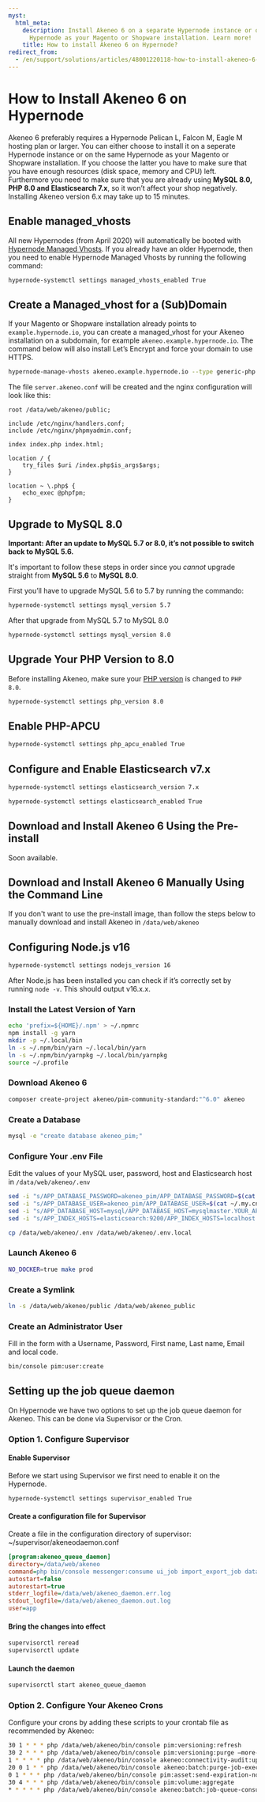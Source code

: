 ```yaml
---
myst:
  html_meta:
    description: Install Akeneo 6 on a separate Hypernode instance or on the same
      Hypernode as your Magento or Shopware installation. Learn more!
    title: How to install Akeneo 6 on Hypernode?
redirect_from:
  - /en/support/solutions/articles/48001220118-how-to-install-akeneo-6-on-hypernode/
---
```


<!-- source: https://support.hypernode.com/en/support/solutions/articles/48001220118-how-to-install-akeneo-6-on-hypernode/ -->

# How to Install Akeneo 6 on Hypernode

Akeneo 6 preferably requires a Hypernode Pelican L, Falcon M, Eagle M hosting plan or larger. You can either choose to install it on a seperate Hypernode instance or on the same Hypernode as your Magento or Shopware installation. If you choose the latter you have to make sure that you have enough resources (disk space, memory and CPU) left. Furthermore you need to make sure that you are already using **MySQL 8.0, PHP 8.0 and Elasticsearch 7.x**, so it won’t affect your shop negatively. Installing Akeneo version 6.x may take up to 15 minutes.

## Enable managed_vhosts

All new Hypernodes (from April 2020) will automatically be booted with [Hypernode Managed Vhosts](../../hypernode-platform/nginx/hypernode-managed-vhosts.md). If you already have an older Hypernode, then you need to enable Hypernode Managed Vhosts by running the following command:

```bash
hypernode-systemctl settings managed_vhosts_enabled True
```

## Create a Managed_vhost for a (Sub)Domain

If your Magento or Shopware installation already points to `example.hypernode.io`, you can create a managed_vhost for your Akeneo installation on a subdomain, for example `akeneo.example.hypernode.io`. The command below will also install Let’s Encrypt and force your domain to use HTTPS.

```bash
hypernode-manage-vhosts akeneo.example.hypernode.io --type generic-php --https --force-https --webroot /data/web/akeneo/public
```

The file `server.akeneo.conf` will be created and the nginx configuration will look like this:

```nginx
root /data/web/akeneo/public;

include /etc/nginx/handlers.conf;
include /etc/nginx/phpmyadmin.conf;

index index.php index.html;

location / {
    try_files $uri /index.php$is_args$args;
}

location ~ \.php$ {
    echo_exec @phpfpm;
}
```

## Upgrade to MySQL 8.0

**Important: After an update to MySQL 5.7 or 8.0, it’s not possible to switch back to MySQL 5.6.**

It's important to follow these steps in order since you *cannot* upgrade straight from **MySQL 5.6** to **MySQL 8.0**.

First you’ll have to upgrade MySQL 5.6 to 5.7 by running the commando:

```bash
hypernode-systemctl settings mysql_version 5.7
```

After that upgrade from MySQL 5.7 to MySQL 8.0

```bash
hypernode-systemctl settings mysql_version 8.0
```

## Upgrade Your PHP Version to 8.0

Before installing Akeneo, make sure your [PHP version](../../hypernode-platform/php/supported-php-versions-and-how-to-change-them-on-hypernode.md#changing-the-php-version-you-use-on-hypernode) is changed to `PHP 8.0`.

```bash
hypernode-systemctl settings php_version 8.0
```

## Enable PHP-APCU

```bash
hypernode-systemctl settings php_apcu_enabled True
```

## Configure and Enable Elasticsearch v7.x

```bash
hypernode-systemctl settings elasticsearch_version 7.x
```

```bash
hypernode-systemctl settings elasticsearch_enabled True
```

## Download and Install Akeneo 6 Using the Pre-install

Soon available.

## Download and Install Akeneo 6 Manually Using the Command Line

If you don't want to use the pre-install image, than follow the steps below to manually download and install Akeneo in `/data/web/akeneo`

## Configuring Node.js v16

```bash
hypernode-systemctl settings nodejs_version 16
```

After Node.js has been installed you can check if it’s correctly set by running `node -v`. This should output v16.x.x.

### Install the Latest Version of Yarn

```bash
echo 'prefix=${HOME}/.npm' > ~/.npmrc
npm install -g yarn
mkdir -p ~/.local/bin
ln -s ~/.npm/bin/yarn ~/.local/bin/yarn
ln -s ~/.npm/bin/yarnpkg ~/.local/bin/yarnpkg
source ~/.profile
```

### Download Akeneo 6

```bash
composer create-project akeneo/pim-community-standard:"^6.0" akeneo
```

### Create a Database

```bash
mysql -e "create database akeneo_pim;"
```

### Configure Your .env File

Edit the values of your MySQL user, password, host and Elasticsearch host in `/data/web/akeneo/.env`

```bash
sed -i "s/APP_DATABASE_PASSWORD=akeneo_pim/APP_DATABASE_PASSWORD=$(cat ~/.my.cnf | grep password | awk '{print$NF}')/" /data/web/akeneo/.env
sed -i "s/APP_DATABASE_USER=akeneo_pim/APP_DATABASE_USER=$(cat ~/.my.cnf | grep user | awk '{print$NF}')/" /data/web/akeneo/.env
sed -i "s/APP_DATABASE_HOST=mysql/APP_DATABASE_HOST=mysqlmaster.YOUR_APP_NAME_HERE.hypernode.io/" /data/web/akeneo/.env
sed -i "s/APP_INDEX_HOSTS=elasticsearch:9200/APP_INDEX_HOSTS=localhost:9200/" /data/web/akeneo/.env

cp /data/web/akeneo/.env /data/web/akeneo/.env.local
```

### Launch Akeneo 6

```bash
NO_DOCKER=true make prod
```

### Create a Symlink

```bash
ln -s /data/web/akeneo/public /data/web/akeneo_public
```

### Create an Administrator User

Fill in the form with a Username, Password, First name, Last name, Email and local code.

```bash
bin/console pim:user:create
```

## Setting up the job queue daemon

On Hypernode we have two options to set up the job queue daemon for Akeneo. This can be done via Supervisor or the Cron.

### Option 1. Configure Supervisor

#### Enable Supervisor

Before we start using Supervisor we first need to enable it on the Hypernode.

```bash
hypernode-systemctl settings supervisor_enabled True
```

#### Create a configuration file for Supervisor

Create a file in the configuration directory of supervisor: ~/supervisor/akeneodaemon.conf

```ini
[program:akeneo_queue_daemon]
directory=/data/web/akeneo
command=php bin/console messenger:consume ui_job import_export_job data_maintenance_job --env=prod
autostart=false
autorestart=true
stderr_logfile=/data/web/akeneo_daemon.err.log
stdout_logfile=/data/web/akeneo_daemon.out.log
user=app
```

#### Bring the changes into effect

```bash
supervisorctl reread
supervisorctl update
```

#### Launch the daemon

```bash
supervisorctl start akeneo_queue_daemon
```

### Option 2. Configure Your Akeneo Crons

Configure your crons by adding these scripts to your crontab file as recommended by Akeneo:

```bash
30 1 * * * php /data/web/akeneo/bin/console pim:versioning:refresh
30 2 * * * php /data/web/akeneo/bin/console pim:versioning:purge –more-than-days 90
1 * * * * php /data/web/akeneo/bin/console akeneo:connectivity-audit:update-data
20 0 1 * * php /data/web/akeneo/bin/console akeneo:batch:purge-job-execution
0 1 * * * php /data/web/akeneo/bin/console pim:asset:send-expiration-notification
30 4 * * * php /data/web/akeneo/bin/console pim:volume:aggregate
* * * * * php /data/web/akeneo/bin/console akeneo:batch:job-queue-consumer-daemon
```
